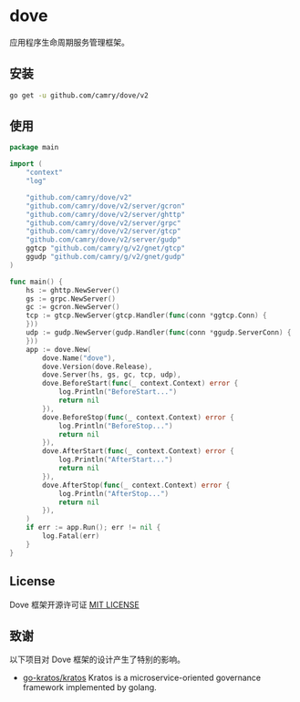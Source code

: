 # dove

应用程序生命周期服务管理框架。

## 安装

```bash
go get -u github.com/camry/dove/v2
```

## 使用

```go
package main

import (
    "context"
    "log"

    "github.com/camry/dove/v2"
    "github.com/camry/dove/v2/server/gcron"
    "github.com/camry/dove/v2/server/ghttp"
    "github.com/camry/dove/v2/server/grpc"
    "github.com/camry/dove/v2/server/gtcp"
    "github.com/camry/dove/v2/server/gudp"
    ggtcp "github.com/camry/g/v2/gnet/gtcp"
    ggudp "github.com/camry/g/v2/gnet/gudp"
)

func main() {
    hs := ghttp.NewServer()
    gs := grpc.NewServer()
    gc := gcron.NewServer()
    tcp := gtcp.NewServer(gtcp.Handler(func(conn *ggtcp.Conn) {
    }))
    udp := gudp.NewServer(gudp.Handler(func(conn *ggudp.ServerConn) {
    }))
    app := dove.New(
        dove.Name("dove"),
        dove.Version(dove.Release),
        dove.Server(hs, gs, gc, tcp, udp),
        dove.BeforeStart(func(_ context.Context) error {
            log.Println("BeforeStart...")
            return nil
        }),
        dove.BeforeStop(func(_ context.Context) error {
            log.Println("BeforeStop...")
            return nil
        }),
        dove.AfterStart(func(_ context.Context) error {
            log.Println("AfterStart...")
            return nil
        }),
        dove.AfterStop(func(_ context.Context) error {
            log.Println("AfterStop...")
            return nil
        }),
    )
    if err := app.Run(); err != nil {
        log.Fatal(err)
    }
}
```

## License

Dove 框架开源许可证 [MIT LICENSE](https://github.com/camry/g/v2/blob/main/LICENSE)

## 致谢

以下项目对 Dove 框架的设计产生了特别的影响。

- [go-kratos/kratos](https://github.com/go-kratos/kratos) Kratos is a microservice-oriented governance framework
  implemented by golang.
